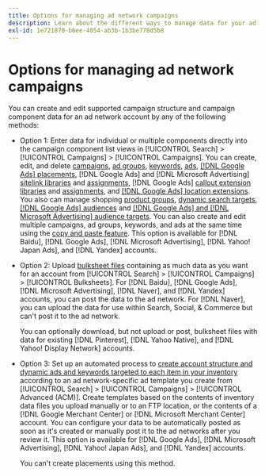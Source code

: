 ```yaml
---
title: Options for managing ad network campaigns
description: Learn about the different ways to manage data for your ad network campaigns.
exl-id: 1e721870-b6ee-4054-ab3b-1b3be778d5b8
---
```

# Options for managing ad network campaigns

You can create and edit supported campaign structure and campaign component data
for an ad network account by any of the following methods:

* Option 1: Enter data for individual or multiple components directly into the campaign component list views in [!UICONTROL Search] > [!UICONTROL Campaigns] > [!UICONTROL Campaigns]. You can create, edit, and delete [campaigns](/help/search-social-commerce/campaign-management/campaigns/campaign-manage.md), [ad groups](/help/search-social-commerce/campaign-management/campaigns/ad-group-manage.md), [keywords](/help/search-social-commerce/campaign-management/campaigns/keyword-manage.md), [ads](/help/search-social-commerce/campaign-management/campaigns/ad-manage.md), [[!DNL Google Ads] placements](/help/search-social-commerce/campaign-management/campaigns/placement-manage.md), [!DNL Google Ads] and [!DNL Microsoft Advertising] [sitelink libraries](/help/search-social-commerce/campaign-management/campaigns/sitelink-extension-manage.md) and [assignments](/help/search-social-commerce/campaign-management/campaigns/sitelink-extension-associate.md), [!DNL Google Ads] [callout extension libraries](/help/search-social-commerce/campaign-management/campaigns/callout-extension-manage.md) and [assignments](/help/search-social-commerce/campaign-management/campaigns/callout-extension-associate.md), and [[!DNL Google Ads] location extensions](/help/search-social-commerce/campaign-management/campaigns/location-extension-manage.md). You also can manage shopping [product groups](/help/search-social-commerce/campaign-management/campaigns/product-group-manage.md), [dynamic search targets](/help/search-social-commerce/campaign-management/campaigns/dynamic-search-target-manage.md), [[!DNL Google Ads] audiences](/help/search-social-commerce/campaign-management/campaigns/audience-about.md) and [[!DNL Google Ads] and [!DNL Microsoft Advertising] audience targets](/help/search-social-commerce/campaign-management/campaigns/audience-targets-manage.md). You can also create and edit multiple campaigns, ad groups, keywords, and ads at the same time using the [copy and paste feature](/help/search-social-commerce/campaign-management/campaigns/copy-paste.md). This option is available for [!DNL Baidu], [!DNL Google Ads], [!DNL Microsoft Advertising], [!DNL Yahoo! Japan Ads], and [!DNL Yandex] accounts.

* Option 2: Upload [bulksheet files](/help/search-social-commerce/campaign-management/bulksheets/bulksheet-about.md) containing as much data as you want for an account from [!UICONTROL Search] > [!UICONTROL Campaigns] > [!UICONTROL Bulksheets]. For [!DNL Baidu], [!DNL Google Ads], [!DNL Microsoft Advertising], [!DNL Naver], and [!DNL Yandex] accounts, you can post the data to the ad network. For [!DNL Naver], you can upload the data for use within Search, Social, & Commerce but can't post it to the ad network.

  You can optionally download, but not upload or post, bulksheet files with data for existing [!DNL Pinterest], [!DNL Yahoo Native], and [!DNL Yahoo! Display Network] accounts.

* Option 3: Set up an automated process to [create account structure and dynamic ads and keywords targeted to each item in your inventory](/help/search-social-commerce/campaign-management/inventory-feeds/inventory-feeds-about.md) according to an ad network-specific ad template you create from [!UICONTROL Search] > [!UICONTROL Campaigns] > [!UICONTROL  Advanced (ACM)]. Create templates based on the contents of inventory data files you upload manually or to an FTP location, or the contents of a [!DNL Google Merchant Center] or [!DNL Microsoft Merchant Center] account. You can configure your data to be automatically posted as soon as it's created or manually post it to the ad networks after you review it. This option is available for [!DNL Google Ads], [!DNL Microsoft Advertising], [!DNL Yahoo! Japan Ads], and [!DNL Yandex] accounts.

  You can't create placements using this method.
